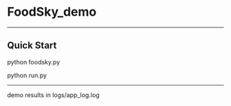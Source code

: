 # FoodSky_demo

----
## Quick Start

python foodsky.py

python run.py

----

demo results in logs/app_log.log
